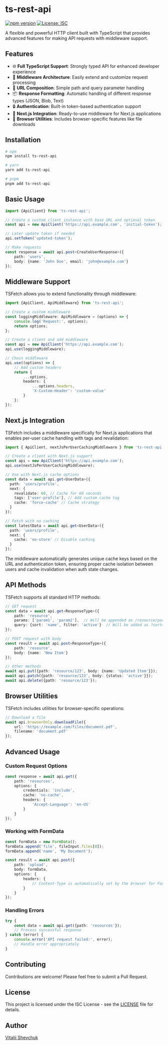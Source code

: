 # ts-rest-api

[![npm version](https://img.shields.io/npm/v/ts-rest-api.svg)](https://www.npmjs.com/package/ts-rest-api)
[![License: ISC](https://img.shields.io/badge/License-ISC-blue.svg)](https://opensource.org/licenses/ISC)

A flexible and powerful HTTP client built with TypeScript that provides advanced features for making API requests with
middleware support.

## Features

- 🌐 **Full TypeScript Support**: Strongly typed API for enhanced developer experience
- 🔄 **Middleware Architecture**: Easily extend and customize request processing
- 🔌 **URL Composition**: Simple path and query parameter handling
- 📦 **Response Formatting**: Automatic handling of different response types (JSON, Blob, Text)
- 🔒 **Authentication**: Built-in token-based authentication support
- 🧩 **Next.js Integration**: Ready-to-use middleware for Next.js applications
- 📱 **Browser Utilities**: Includes browser-specific features like file downloads

## Installation

```bash
# npm
npm install ts-rest-api

# yarn
yarn add ts-rest-api

# pnpm
pnpm add ts-rest-api
```

## Basic Usage

```typescript
import {ApiClient} from 'ts-rest-api';

// Create a custom client instance with base URL and optional token
const api = new ApiClient('https://api.example.com', 'initial-token');

// Later update token if needed
api.setToken('updated-token');

// Make requests
const response = await api.post<CreateUserResponse>({
    path: 'users',
    body: {name: 'John Doe', email: 'john@example.com'}
});
```

## Middleware Support

TSFetch allows you to extend functionality through middleware:

```typescript
import {ApiClient, ApiMiddleware} from 'ts-rest-api';

// Create a custom middleware
const loggingMiddleware: ApiMiddleware = (options) => {
    console.log('Request:', options);
    return options;
};

// Create a client and add middleware
const api = new ApiClient('https://api.example.com');
api.use(loggingMiddleware);

// Chain middleware
api.use((options) => {
    // Add custom headers
    return {
        ...options,
        headers: {
            ...options.headers,
            'X-Custom-Header': 'custom-value'
        }
    };
});
```

## Next.js Integration

TSFetch includes a middleware specifically for Next.js applications that enables per-user cache handling with tags and revalidation:

```typescript
import { ApiClient, nextJsPerUserCachingMiddleware } from 'ts-rest-api';

// Create a client with Next.js support
const api = new ApiClient('https://api.example.com');
api.use(nextJsPerUserCachingMiddleware);

// Use with Next.js cache options
const data = await api.get<UserData>({
  path: 'users/profile',
  next: {
    revalidate: 60, // Cache for 60 seconds
    tags: ['user-profile'], // Add custom cache tag
    cache: 'force-cache' // Cache strategy
  }
});

// Fetch with no caching
const latestData = await api.get<UserData>({
  path: 'users/profile',
  next: {
    cache: 'no-store' // Disable caching
  }
});
```

The middleware automatically generates unique cache keys based on the URL and authentication token, ensuring proper cache isolation between users and cache invalidation when auth state changes.

## API Methods

TSFetch supports all standard HTTP methods:

```typescript
// GET request
const data = await api.get<ResponseType>({
    path: 'resource',
    params: ['param1', 'param2'],  // Will be appended as /resource/param1/param2
    query: {sort: 'name', filter: 'active'}  // Will be added as ?sort=name&filter=active
});

// POST request with body
const result = await api.post<ResponseType>({
    path: 'resource',
    body: {name: 'New Item'}
});

// Other methods
await api.put({path: 'resource/123', body: {name: 'Updated Item'}});
await api.patch({path: 'resource/123', body: {status: 'active'}});
await api.delete({path: 'resource/123'});
```

## Browser Utilities

TSFetch includes utilities for browser-specific operations:

```typescript
// Download a file
await api.browserOnly.downloadFile({
    url: 'https://example.com/files/document.pdf',
    filename: 'document.pdf'
});
```

## Advanced Usage

### Custom Request Options

```typescript
const response = await api.get({
    path: 'resources',
    options: {
        credentials: 'include',
        cache: 'no-cache',
        headers: {
            'Accept-Language': 'en-US'
        }
    }
});
```

### Working with FormData

```typescript
const formData = new FormData();
formData.append('file', fileInput.files[0]);
formData.append('name', 'My Document');

const result = await api.post({
    path: 'upload',
    body: formData,
    options: {
        headers: {
            // Content-Type is automatically set by the browser for FormData
        }
    }
});
```

### Handling Errors

```typescript
try {
    const data = await api.get({path: 'resources'});
    // Process successful response
} catch (error) {
    console.error('API request failed:', error);
    // Handle error appropriately
}
```

## Contributing

Contributions are welcome! Please feel free to submit a Pull Request.

## License

This project is licensed under the ISC License - see the [LICENSE](LICENSE) file for details.

## Author

[Vitalii Shevchuk](https://github.com/vitaliishevchuk)

